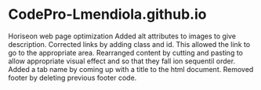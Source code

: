# CodePro-Lmendiola.github.io
Horiseon web page optimization
Added alt attributes to images to give description.
Corrected links by adding class and id. This allowed the link to go to the appropriate area.
Rearranged content by cutting and pasting to allow appropriate visual effect and so that they fall ion sequentil order.
Added a tab name by coming up with a title to the html document.
Removed footer by deleting previous footer code.
